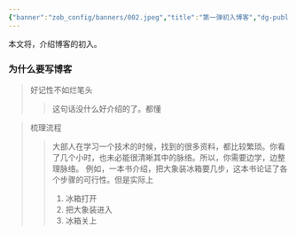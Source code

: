 ```yaml
---
{"banner":"zob_config/banners/002.jpeg","title":"第一弹初入博客","dg-publish":true,"dg-note-icon":2,"tags":null,"created":"2024-02-07 15:21","updated":"2024-02-07T15:29:00","dg-path":"笔记与博客技巧/第一弹初入博客.md","dgPassFrontmatter":true,"noteIcon":2,"permalink":"/笔记与博客技巧/第一弹初入博客/"}
---
```


本文将，介绍博客的初入。

### 为什么要写博客
>好记性不如烂笔头
>>这句话没什么好介绍的了。都懂


>梳理流程
>>大部人在学习一个技术的时候，找到的很多资料，都比较繁琐。你看了几个小时，也未必能很清晰其中的脉络。所以，你需要边学，边整理脉络。
>>例如，一本书介绍，把大象装冰箱要几步，这本书论证了各个步骤的可行性。但是实际上
>>1. 冰箱打开
>>2. 把大象装进入
>>3. 冰箱关上

